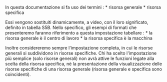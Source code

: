 In questa documentazione si fa uso dei  termini : 
 \* risorsa generale
 \* risorsa specifica

Essi vengono sostituiti dinamicamente, a video, con il loro significato, definito in tabella S5B.
Nello specifico, gli esempi di formati che presenteremo faranno riferimento a questa impostazione tabellare : 
 \* la risorsa generale è il centro di lavoro
 \* la risorsa specifica è la macchina

Inoltre considereremo sempre l'impostazione completa, in cui le risorse generali si suddividono in risorse specifiche.
 Chi ha scelto l'impostazione più semplice (solo risorse generali) non avrà attive le funzioni legate alla scelta della risorsa specifica, nè la presentazione della visualizzazione delle risorse specifiche di una risorsa generale (risorsa generale e specifica sono coincidenti).
